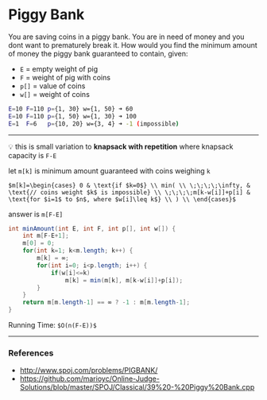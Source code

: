 # Piggy Bank

You are saving coins in a piggy bank. You are in need of money and 
you dont want to prematurely break it. How would you find the minimum 
amount of money the piggy bank guaranteed to contain, given:
* `E` =  empty weight of pig
* `F` = weight of pig with coins
* `p[]` = value of coins
* `w[]` = weight of coins

```bash
E=10 F=110 p={1, 30} w={1, 50} ➜ 60
E=10 F=110 p={1, 50} w={1, 30} ➜ 100
E=1  F=6   p={10, 20} w={3, 4} ➜ -1 (impossible)
```

---

:bulb: this is small variation to **knapsack with repetition** where knapsack capacity is `F-E`

let `m[k]` is minimum amount guaranteed with coins weighing `k`

`$m[k]=\begin{cases}
0 & \text{if $k=0$} \\
min( \\
\;\;\;\;\infty, & \text{// coins weight $k$ is impossible} \\
\;\;\;\;m[k-w[i]]+p[i] & \text{for $i=1$ to $n$, where $w[i]\leq k$} \\
) \\
\end{cases}$`

answer is `m[F-E]`

```java
int minAmount(int E, int F, int p[], int w[]) {
    int m[F-E+1];
    m[0] = 0;
    for(int k=1; k<m.length; k++) {
        m[k] = ∞;
        for(int i=0; i<p.length; i++) {
            if(w[i]<=k)
                m[k] = min(m[k], m[k-w[i]]+p[i]);
        }
    }
    return m[m.length-1] == ∞ ? -1 : m[m.length-1];
}
```

Running Time: `$O(n(F-E))$`

---

### References

* <http://www.spoj.com/problems/PIGBANK/>
* <https://github.com/marioyc/Online-Judge-Solutions/blob/master/SPOJ/Classical/39%20-%20Piggy%20Bank.cpp>
